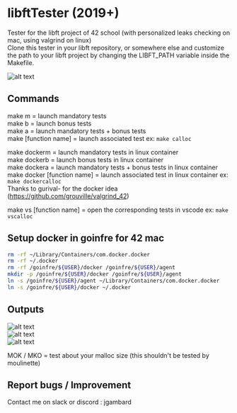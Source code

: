 # libftTester (2019+)
Tester for the libft project of 42 school (with personalized leaks checking on mac, using valgrind on linux)   
Clone this tester in your libft repository, or somewhere else and customize the path to your libft project by changing the LIBFT_PATH variable inside the Makefile.  

![alt text](https://i.imgur.com/EWmbpxx.png)  


## Commands
make m = launch mandatory tests  
make b = launch bonus tests  
make a = launch mandatory tests + bonus tests  
make [function name] = launch associated test ex: `make calloc`  
 
make dockerm = launch mandatory tests in linux container  
make dockerb = launch bonus tests in linux container  
make dockera = launch mandatory tests + bonus tests in linux container  
make docker [function name] = launch associated test in linux container ex: `make dockercalloc`  
Thanks to gurival- for the docker idea (https://github.com/grouville/valgrind_42)  

make vs [function name] = open the corresponding tests in vscode ex: `make vscalloc`  


## Setup docker in goinfre for 42 mac  
```sh
rm -rf ~/Library/Containers/com.docker.docker  
rm -rf ~/.docker  
rm -rf /goinfre/${USER}/docker /goinfre/${USER}/agent  
mkdir -p /goinfre/${USER}/docker /goinfre/${USER}/agent  
ln -s /goinfre/${USER}/agent ~/Library/Containers/com.docker.docker  
ln -s /goinfre/${USER}/docker ~/.docker 
```


## Outputs
![alt text](https://i.imgur.com/en8rJpS.png)  
![alt text](https://i.imgur.com/ZvzhIoZ.png)  
![alt text](https://i.imgur.com/KrlN2Pg.png)  

MOK / MKO = test about your malloc size (this shouldn't be tested by moulinette)  


## Report bugs / Improvement
Contact me on slack or discord : jgambard  
